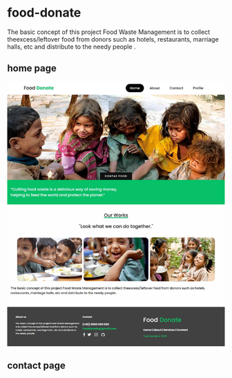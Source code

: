 # food-donate

<p>  The basic concept of this project  Food Waste Management is to collect theexcess/leftover food from donors such as hotels, restaurants, marriage halls, etc and distribute to  the  needy people .</p>

<h2>home page</h2>
<img src="img/2023-01-19 10.31.16 192.168.1.6 4a8cc72c8127.jpg" >
<h2>contact page</h2>

